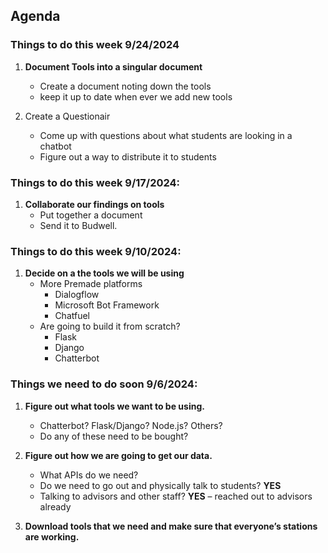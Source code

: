 ## Agenda
### Things to do this week 9/24/2024
1. **Document Tools into a singular document**
   - Create a document noting down the tools
   - keep it up to date when ever we add new tools
  
2. Create a Questionair
   - Come up with questions about what students are looking in a chatbot
   - Figure out a way to distribute it to students
     
### Things to do this week 9/17/2024:
1. **Collaborate our findings on tools**
   - Put together a document
   - Send it to Budwell.

### Things to do this week 9/10/2024:

1. **Decide on a the tools we will be using**
   - More Premade platforms
      - Dialogflow
      - Microsoft Bot Framework
      - Chatfuel
   - Are going to build it from scratch?
      - Flask
      - Django
      - Chatterbot

### Things we need to do soon 9/6/2024:

1. **Figure out what tools we want to be using.**
   - Chatterbot? Flask/Django? Node.js? Others? 
   - Do any of these need to be bought?

2. **Figure out how we are going to get our data.**
   - What APIs do we need?
   - Do we need to go out and physically talk to students? **YES**
   - Talking to advisors and other staff? **YES** – reached out to advisors already

3. **Download tools that we need and make sure that everyone’s stations are working.**
